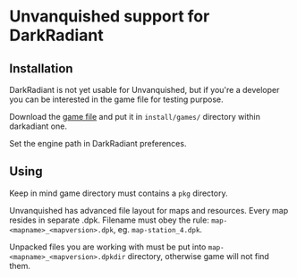 Unvanquished support for DarkRadiant
====================================

Installation
------------

DarkRadiant is not yet usable for Unvanquished, but if you're a developer you can be interested in the game file for testing purpose.

Download the [game file](games/unvanquished.game) and put it in `install/games/` directory within darkadiant one.

Set the engine path in DarkRadiant preferences.

Using
-----

Keep in mind game directory must contains a `pkg` directory.

Unvanquished has advanced file layout for maps and resources. Every map resides in separate .dpk.
Filename must obey the rule: `map-<mapname>_<mapversion>.dpk`, eg. `map-station_4.dpk`.

Unpacked files you are working with must be put into `map-<mapname>_<mapversion>.dpkdir` directory,
otherwise game will not find them.
